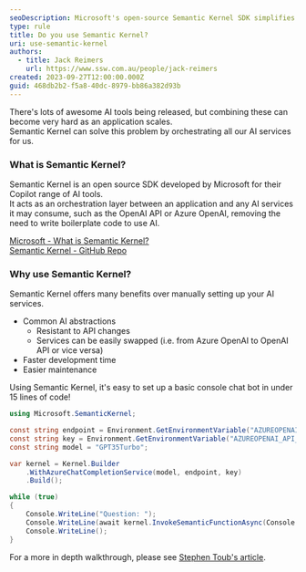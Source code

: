 ```yaml
---
seoDescription: Microsoft's open-source Semantic Kernel SDK simplifies AI integration by orchestrating services like OpenAI and Azure OpenAI.
type: rule
title: Do you use Semantic Kernel?
uri: use-semantic-kernel
authors:
  - title: Jack Reimers
    url: https://www.ssw.com.au/people/jack-reimers
created: 2023-09-27T12:00:00.000Z
guid: 468db2b2-f5a8-40dc-8979-bb86a382d93b
---
```


There's lots of awesome AI tools being released, but combining these can become very hard as an application scales.  
Semantic Kernel can solve this problem by orchestrating all our AI services for us.

<!--endintro-->

### What is Semantic Kernel?

Semantic Kernel is an open source SDK developed by Microsoft for their Copilot range of AI tools.  
It acts as an orchestration layer between an application and any AI services it may consume, such as the OpenAI API or Azure OpenAI, removing the need to write boilerplate code to use AI.

[Microsoft - What is Semantic Kernel?](https://learn.microsoft.com/en-us/semantic-kernel/overview/?WT.mc_id=AI-MVP-33518)  
[Semantic Kernel - GitHub Repo](https://github.com/microsoft/semantic-kernel)

### Why use Semantic Kernel?

Semantic Kernel offers many benefits over manually setting up your AI services.

* Common AI abstractions
  * Resistant to API changes
  * Services can be easily swapped (i.e. from Azure OpenAI to OpenAI API or vice versa)
* Faster development time
* Easier maintenance

Using Semantic Kernel, it's easy to set up a basic console chat bot in under 15 lines of code!

```cs
using Microsoft.SemanticKernel;

const string endpoint = Environment.GetEnvironmentVariable("AZUREOPENAI_ENDPOINT")!;
const string key = Environment.GetEnvironmentVariable("AZUREOPENAI_API_KEY")!;
const string model = "GPT35Turbo";

var kernel = Kernel.Builder
    .WithAzureChatCompletionService(model, endpoint, key)
    .Build();

while (true)
{
    Console.WriteLine("Question: ");
    Console.WriteLine(await kernel.InvokeSemanticFunctionAsync(Console.ReadLine()!, maxTokens: 2000));
    Console.WriteLine();
}
```

For a more in depth walkthrough, please see [Stephen Toub's article](https://devblogs.microsoft.com/dotnet/demystifying-retrieval-augmented-generation-with-dotnet/?WT.mc_id=AI-MVP-33518).
